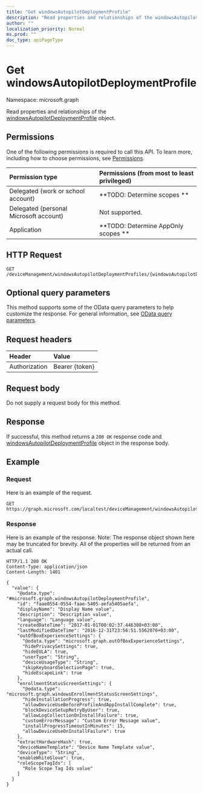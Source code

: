 ```yaml
---
title: "Get windowsAutopilotDeploymentProfile"
description: "Read properties and relationships of the windowsAutopilotDeploymentProfile object."
author: ""
localization_priority: Normal
ms.prod: ""
doc_type: apiPageType
---
```


# Get windowsAutopilotDeploymentProfile

Namespace: microsoft.graph

Read properties and relationships of the [windowsAutopilotDeploymentProfile](../resources/windowsautopilotdeploymentprofile.md) object.

## Permissions
One of the following permissions is required to call this API. To learn more, including how to choose permissions, see [Permissions](/concepts/permissions-reference.md).

|Permission type|Permissions (from most to least privileged)|
|:---|:---|
|Delegated (work or school account)|**TODO: Determine scopes **|
|Delegated (personal Microsoft account)|Not supported.|
|Application|**TODO: Determine AppOnly scopes **|

## HTTP Request
<!-- {
  "blockType": "ignored"
}
-->
``` http
GET /deviceManagement/windowsAutopilotDeploymentProfiles/{windowsAutopilotDeploymentProfileId}
```

## Optional query parameters
This method supports some of the OData query parameters to help customize the response. For general information, see [OData query parameters](/graph/query-parameters).

## Request headers
|Header|Value|
|:---|:---|
|Authorization|Bearer {token}|

## Request body
Do not supply a request body for this method.

## Response
If successful, this method returns a `200 OK` response code and [windowsAutopilotDeploymentProfile](../resources/windowsautopilotdeploymentprofile.md) object in the response body.

## Example

### Request
Here is an example of the request.
<!-- {
  "blockType": "request",
  "name": "get_windowsautopilotdeploymentprofile"
}
-->
``` http
GET https://graph.microsoft.com/localtest/deviceManagement/windowsAutopilotDeploymentProfiles/{windowsAutopilotDeploymentProfileId}
```

### Response
Here is an example of the response. Note: The response object shown here may be truncated for brevity. All of the properties will be returned from an actual call.
<!-- {
  "blockType": "response",
  "truncated": true,
  "@odata.type": "microsoft.graph.windowsAutopilotDeploymentProfile"
}
-->
``` http
HTTP/1.1 200 OK
Content-Type: application/json
Content-Length: 1401

{
  "value": {
    "@odata.type": "#microsoft.graph.windowsAutopilotDeploymentProfile",
    "id": "faae0554-0554-faae-5405-aefa5405aefa",
    "displayName": "Display Name value",
    "description": "Description value",
    "language": "Language value",
    "createdDateTime": "2017-01-01T00:02:37.446308+03:00",
    "lastModifiedDateTime": "2016-12-31T23:56:51.5562076+03:00",
    "outOfBoxExperienceSettings": {
      "@odata.type": "microsoft.graph.outOfBoxExperienceSettings",
      "hidePrivacySettings": true,
      "hideEULA": true,
      "userType": "String",
      "deviceUsageType": "String",
      "skipKeyboardSelectionPage": true,
      "hideEscapeLink": true
    },
    "enrollmentStatusScreenSettings": {
      "@odata.type": "microsoft.graph.windowsEnrollmentStatusScreenSettings",
      "hideInstallationProgress": true,
      "allowDeviceUseBeforeProfileAndAppInstallComplete": true,
      "blockDeviceSetupRetryByUser": true,
      "allowLogCollectionOnInstallFailure": true,
      "customErrorMessage": "Custom Error Message value",
      "installProgressTimeoutInMinutes": 15,
      "allowDeviceUseOnInstallFailure": true
    },
    "extractHardwareHash": true,
    "deviceNameTemplate": "Device Name Template value",
    "deviceType": "String",
    "enableWhiteGlove": true,
    "roleScopeTagIds": [
      "Role Scope Tag Ids value"
    ]
  }
}
```

